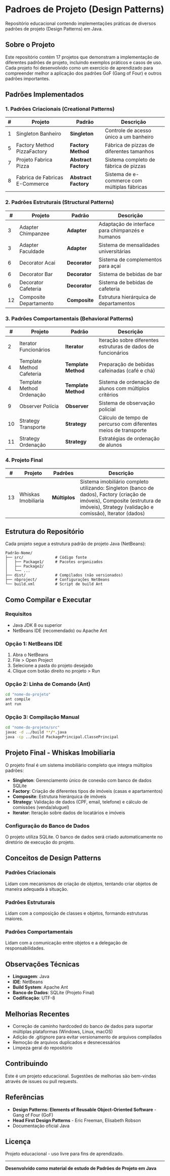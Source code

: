# Padroes de Projeto (Design Patterns)

Repositório educacional contendo implementações práticas de diversos padrões de projeto (Design Patterns) em Java.

## Sobre o Projeto

Este repositório contém 17 projetos que demonstram a implementação de diferentes padrões de projeto, incluindo exemplos práticos e casos de uso. Cada projeto foi desenvolvido como um exercício de aprendizado para compreender melhor a aplicação dos padrões GoF (Gang of Four) e outros padrões importantes.

## Padrões Implementados

### 1. Padrões Criacionais (Creational Patterns)

| # | Projeto | Padrão | Descrição |
|---|---------|--------|-----------|
| 1 | Singleton Banheiro | **Singleton** | Controle de acesso único a um banheiro |
| 5 | Factory Method PizzaFactory | **Factory Method** | Fábrica de pizzas de diferentes tamanhos |
| 7 | Projeto Fabrica Pizza | **Abstract Factory** | Sistema completo de fábrica de pizzas |
| 8 | Fabrica de Fabricas E-Commerce | **Abstract Factory** | Sistema de e-commerce com múltiplas fábricas |

### 2. Padrões Estruturais (Structural Patterns)

| # | Projeto | Padrão | Descrição |
|---|---------|--------|-----------|
| 3 | Adapter Chimpanzee | **Adapter** | Adaptação de interface para chimpanzés e humanos |
| 3 | Adapter Faculdade | **Adapter** | Sistema de mensalidades universitárias |
| 6 | Decorator Acai | **Decorator** | Sistema de complementos para açaí |
| 6 | Decorator Bar | **Decorator** | Sistema de bebidas de bar |
| 6 | Decorator Cafeteria | **Decorator** | Sistema de bebidas de cafeteria |
| 12 | Composite Departamento | **Composite** | Estrutura hierárquica de departamentos |

### 3. Padrões Comportamentais (Behavioral Patterns)

| # | Projeto | Padrão | Descrição |
|---|---------|--------|-----------|
| 2 | Iterator Funcionários | **Iterator** | Iteração sobre diferentes estruturas de dados de funcionários |
| 4 | Template Method Cafeteria | **Template Method** | Preparação de bebidas cafeinadas (café e chá) |
| 4 | Template Method Ordenação | **Template Method** | Sistema de ordenação de alunos com múltiplos critérios |
| 9 | Observer Polícia | **Observer** | Sistema de observação policial |
| 10 | Strategy Transporte | **Strategy** | Cálculo de tempo de percurso com diferentes meios de transporte |
| 11 | Strategy Ordenação | **Strategy** | Estratégias de ordenação de alunos |

### 4. Projeto Final

| # | Projeto | Padrões | Descrição |
|---|---------|---------|-----------|
| 13 | Whiskas Imobiliaria | **Múltiplos** | Sistema imobiliário completo utilizando: Singleton (banco de dados), Factory (criação de imóveis), Composite (estrutura de imóveis), Strategy (validação e comissão), Iterator (dados) |

## Estrutura do Repositório

Cada projeto segue a estrutura padrão de projeto Java (NetBeans):

```
Padrão-Nome/
├── src/              # Código fonte
│   ├── Package1/     # Pacotes organizados
│   ├── Package2/
│   └── ...
├── dist/             # Compilados (não versionados)
├── nbproject/        # Configurações NetBeans
└── build.xml         # Script de build Ant
```

## Como Compilar e Executar

### Requisitos
- Java JDK 8 ou superior
- NetBeans IDE (recomendado) ou Apache Ant

### Opção 1: NetBeans IDE
1. Abra o NetBeans
2. File > Open Project
3. Selecione a pasta do projeto desejado
4. Clique com botão direito no projeto > Run

### Opção 2: Linha de Comando (Ant)
```bash
cd "nome-do-projeto"
ant compile
ant run
```

### Opção 3: Compilação Manual
```bash
cd "nome-do-projeto/src"
javac -d ../build **/*.java
java -cp ../build PackagePrincipal.ClassePrincipal
```

## Projeto Final - Whiskas Imobiliaria

O projeto final é um sistema imobiliário completo que integra múltiplos padrões:

- **Singleton**: Gerenciamento único de conexão com banco de dados SQLite
- **Factory**: Criação de diferentes tipos de imóveis (casas e apartamentos)
- **Composite**: Estrutura hierárquica de imóveis
- **Strategy**: Validação de dados (CPF, email, telefone) e cálculo de comissões (venda/aluguel)
- **Iterator**: Iteração sobre dados de locatários e imóveis

### Configuração do Banco de Dados

O projeto utiliza SQLite. O banco de dados será criado automaticamente no diretório de execução do projeto.

## Conceitos de Design Patterns

### Padrões Criacionais
Lidam com mecanismos de criação de objetos, tentando criar objetos de maneira adequada à situação.

### Padrões Estruturais
Lidam com a composição de classes e objetos, formando estruturas maiores.

### Padrões Comportamentais
Lidam com a comunicação entre objetos e a delegação de responsabilidades.

## Observações Técnicas

- **Linguagem**: Java
- **IDE**: NetBeans
- **Build System**: Apache Ant
- **Banco de Dados**: SQLite (Projeto Final)
- **Codificação**: UTF-8

## Melhorias Recentes

- Correção de caminho hardcoded do banco de dados para suportar múltiplas plataformas (Windows, Linux, macOS)
- Adição de .gitignore para evitar versionamento de arquivos compilados
- Remoção de arquivos duplicados e desnecessários
- Limpeza geral do repositório

## Contribuindo

Este é um projeto educacional. Sugestões de melhorias são bem-vindas através de issues ou pull requests.

## Referências

- **Design Patterns: Elements of Reusable Object-Oriented Software** - Gang of Four (GoF)
- **Head First Design Patterns** - Eric Freeman, Elisabeth Robson
- Documentação oficial Java

## Licença

Projeto educacional - uso livre para fins de aprendizado.

---

**Desenvolvido como material de estudo de Padrões de Projeto em Java**
